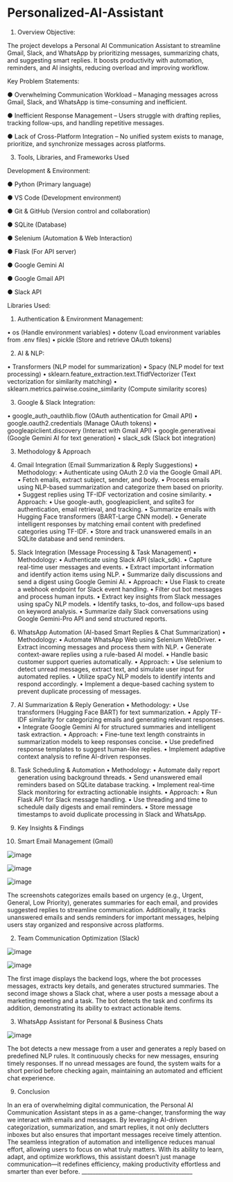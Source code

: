 # Personalized-AI-Assistant

1. Overview
Objective:

The project develops a Personal AI Communication Assistant to streamline Gmail, Slack, and WhatsApp by prioritizing messages, summarizing chats, and suggesting smart replies. It boosts productivity with automation, reminders, and AI insights, reducing overload and improving workflow.

 Key Problem Statements:
 
●	Overwhelming Communication Workload – Managing messages across Gmail, Slack, and WhatsApp is time-consuming and inefficient.

●	Inefficient Response Management – Users struggle with drafting replies, tracking follow-ups, and handling repetitive messages.

●	Lack of Cross-Platform Integration – No unified system exists to manage, prioritize, and synchronize messages across platforms.

3. Tools, Libraries, and Frameworks Used

Development & Environment:

●	Python (Primary language)

●	VS Code (Development environment)

●	Git & GitHub (Version control and collaboration)

●	SQLite (Database)

●	Selenium (Automation & Web Interaction)

●	Flask (For API server)

●	Google Gemini AI

●	Google Gmail API

●	Slack API

Libraries Used:

1)	Authentication & Environment Management:

•	os (Handle environment variables)
•	dotenv (Load environment variables from .env files)
•	pickle (Store and retrieve OAuth tokens)

2)	AI & NLP:

•	Transformers (NLP model for summarization)
•	Spacy (NLP model for text processing)
•	sklearn.feature_extraction.text.TfidfVectorizer (Text vectorization for similarity matching)
•	sklearn.metrics.pairwise.cosine_similarity (Compute similarity scores)

3)	Google & Slack Integration:

•	google_auth_oauthlib.flow  (OAuth authentication for Gmail API)
•	google.oauth2.credentials (Manage OAuth tokens)
•	googleapiclient.discovery  (Interact with Gmail API)
•	google.generativeai  (Google Gemini AI for text generation)
•	slack_sdk  (Slack bot integration)


3. Methodology & Approach

1. Gmail Integration (Email Summarization & Reply Suggestions)
•	Methodology:
•	Authenticate using OAuth 2.0 via the Google Gmail API.
•	Fetch emails, extract subject, sender, and body.
•	Process emails using NLP-based summarization and categorize them based on priority.
•	Suggest replies using TF-IDF vectorization and cosine similarity.
•	Approach:
•	Use google-auth, googleapiclient, and sqlite3 for authentication, email retrieval, and tracking.
•	Summarize emails with Hugging Face transformers (BART-Large CNN model).
•	Generate intelligent responses by matching email content with predefined categories using TF-IDF.
•	Store and track unanswered emails in an SQLite database and send reminders.

2. Slack Integration (Message Processing & Task Management)
•	Methodology:
•	Authenticate using Slack API (slack_sdk).
•	Capture real-time user messages and events.
•	Extract important information and identify action items using NLP.
•	Summarize daily discussions and send a digest using Google Gemini AI.
•	Approach:
•	Use Flask to create a webhook endpoint for Slack event handling.
•	Filter out bot messages and process human inputs.
•	Extract key insights from Slack messages using spaCy NLP models.
•	Identify tasks, to-dos, and follow-ups based on keyword analysis.
•	Summarize daily Slack conversations using Google Gemini-Pro API and send structured reports.

3. WhatsApp Automation (AI-based Smart Replies & Chat Summarization)
•	Methodology:
•	Automate WhatsApp Web using Selenium WebDriver.
•	Extract incoming messages and process them with NLP.
•	Generate context-aware replies using a rule-based AI model.
•	Handle basic customer support queries automatically.
•	Approach:
•	Use selenium to detect unread messages, extract text, and simulate user input for automated replies.
•	Utilize spaCy NLP models to identify intents and respond accordingly.
•	Implement a deque-based caching system to prevent duplicate processing of messages.

4. AI Summarization & Reply Generation
•	Methodology:
•	Use transformers (Hugging Face BART) for text summarization.
•	Apply TF-IDF similarity for categorizing emails and generating relevant responses.
•	Integrate Google Gemini AI for structured summaries and intelligent task extraction.
•	Approach:
•	Fine-tune text length constraints in summarization models to keep responses concise.
•	Use predefined response templates to suggest human-like replies.
•	Implement adaptive context analysis to refine AI-driven responses.

5. Task Scheduling & Automation
•	Methodology:
•	Automate daily report generation using background threads.
•	Send unanswered email reminders based on SQLite database tracking.
•	Implement real-time Slack monitoring for extracting actionable insights.
•	Approach:
•	Run Flask API for Slack message handling.
•	Use threading and time to schedule daily digests and email reminders.
•	Store message timestamps to avoid duplicate processing in Slack and WhatsApp.


5. Key Insights & Findings

1. Smart Email Management (Gmail)

 ![image](https://github.com/user-attachments/assets/da5f950a-406b-484e-83c9-e14cbe20d195)

 
 ![image](https://github.com/user-attachments/assets/13dccece-2642-480b-b339-e3ab6b2f2aa3)


 ![image](https://github.com/user-attachments/assets/4ef0a6a2-ded8-437c-822e-25b727f92366)



The screenshots categorizes emails based on urgency (e.g., Urgent, General, Low Priority), generates summaries for each email, and provides suggested replies to streamline communication. Additionally, it tracks unanswered emails and sends reminders for important messages, helping users stay organized and responsive across platforms.

2) Team Communication Optimization (Slack)

 ![image](https://github.com/user-attachments/assets/58d7ca02-f3ca-452f-84f7-7675b27399cb)

 ![image](https://github.com/user-attachments/assets/1f97c1fc-16d8-45ea-ada2-153ca7cda01a)



The first image displays the backend logs, where the bot processes messages, extracts key details, and generates structured summaries.
The second image shows a Slack chat, where a user posts a message about a marketing meeting and a task. The bot detects the task and confirms its addition, demonstrating its ability to extract actionable items.

3) WhatsApp Assistant for Personal & Business Chats

![image](https://github.com/user-attachments/assets/93424c55-6bfe-4c04-9cc0-0fcf4d37ca13)

 

The bot detects a new message from a user and generates a reply based on predefined NLP rules. It continuously checks for new messages, ensuring timely responses. If no unread messages are found, the system waits for a short period before checking again, maintaining an automated and efficient chat experience.

9. Conclusion

In an era of overwhelming digital communication, the Personal AI Communication Assistant steps in as a game-changer, transforming the way we interact with emails and messages. By leveraging AI-driven categorization, summarization, and smart replies, it not only declutters inboxes but also ensures that important messages receive timely attention. The seamless integration of automation and intelligence reduces manual effort, allowing users to focus on what truly matters. With its ability to learn, adapt, and optimize workflows, this assistant doesn’t just manage communication—it redefines efficiency, making productivity effortless and smarter than ever before. ________________________________________

